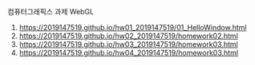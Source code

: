 컴퓨터그래픽스 과제 WebGL
1. https://2019147519.github.io/hw01_2019147519/01_HelloWindow.html
2. https://2019147519.github.io/hw02_2019147519/homework02.html
3. https://2019147519.github.io/hw03_2019147519/homework03.html
4. https://2019147519.github.io/hw04_2019147519/homework03.html
